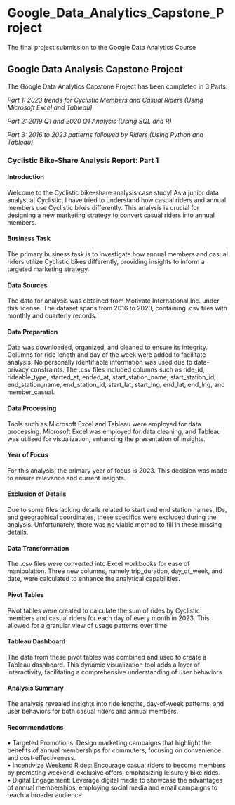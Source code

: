 # Google_Data_Analytics_Capstone_Project
The final project submission to the Google Data Analytics Course


<h2>Google Data Analysis Capstone Project</h2>

The Google Data Analytics Capstone Project has been completed in 3 Parts:

<em>Part 1: 2023 trends for Cyclistic Members and Casual Riders (Using Microsoft Excel and Tableau)

Part 2: 2019 Q1 and 2020 Q1 Analysis (Using SQL and R)

Part 3: 2016 to 2023 patterns followed by Riders (Using Python and Tableau)</em>



<h3>Cyclistic Bike-Share Analysis Report: Part 1</h3>

<h4>Introduction</h4>

Welcome to the Cyclistic bike-share analysis case study! As a junior data analyst at Cyclistic, I have tried to understand how casual riders and annual members use Cyclistic bikes differently. This analysis is crucial for designing a new marketing strategy to convert casual riders into annual members.

<h4>Business Task</h4>

The primary business task is to investigate how annual members and casual riders utilize Cyclistic bikes differently, providing insights to inform a targeted marketing strategy.

<h4>Data Sources</h4>

The data for analysis was obtained from Motivate International Inc. under this license. The dataset spans from 2016 to 2023, containing .csv files with monthly and quarterly records.

<h4>Data Preparation</h4>

Data was downloaded, organized, and cleaned to ensure its integrity. Columns for ride length and day of the week were added to facilitate analysis. No personally identifiable information was used due to data-privacy constraints. The .csv files included columns such as ride_id, rideable_type, started_at, ended_at, start_station_name, start_station_id, end_station_name, end_station_id, start_lat, start_lng, end_lat, end_lng, and member_casual.

<h4>Data Processing</h4>

Tools such as Microsoft Excel and Tableau were employed for data processing. Microsoft Excel was employed for data cleaning, and Tableau was utilized for visualization, enhancing the presentation of insights.

<h4>Year of Focus</h4>

For this analysis, the primary year of focus is 2023. This decision was made to ensure relevance and current insights.


<h4>Exclusion of Details</h4>

Due to some files lacking details related to start and end station names, IDs, and geographical coordinates, these specifics were excluded during the analysis. Unfortunately, there was no viable method to fill in these missing details.

<h4>Data Transformation</h4>

The .csv files were converted into Excel workbooks for ease of manipulation. Three new columns, namely trip_duration, day_of_week, and date, were calculated to enhance the analytical capabilities.

<h4>Pivot Tables</h4>

Pivot tables were created to calculate the sum of rides by Cyclistic members and casual riders for each day of every month in 2023. This allowed for a granular view of usage patterns over time.

<h4>Tableau Dashboard</h4>

The data from these pivot tables was combined and used to create a Tableau dashboard. This dynamic visualization tool adds a layer of interactivity, facilitating a comprehensive understanding of user behaviors.


<h4>Analysis Summary</h4>

The analysis revealed insights into ride lengths, day-of-week patterns, and user behaviors for both casual riders and annual members. 

<h4>Recommendations</h4>

•	Targeted Promotions: Design marketing campaigns that highlight the benefits of annual memberships for commuters, focusing on convenience and cost-effectiveness.<br>
•	Incentivize Weekend Rides: Encourage casual riders to become members by promoting weekend-exclusive offers, emphasizing leisurely bike rides.<br>
•	Digital Engagement: Leverage digital media to showcase the advantages of annual memberships, employing social media and email campaigns to reach a broader audience.<br>



